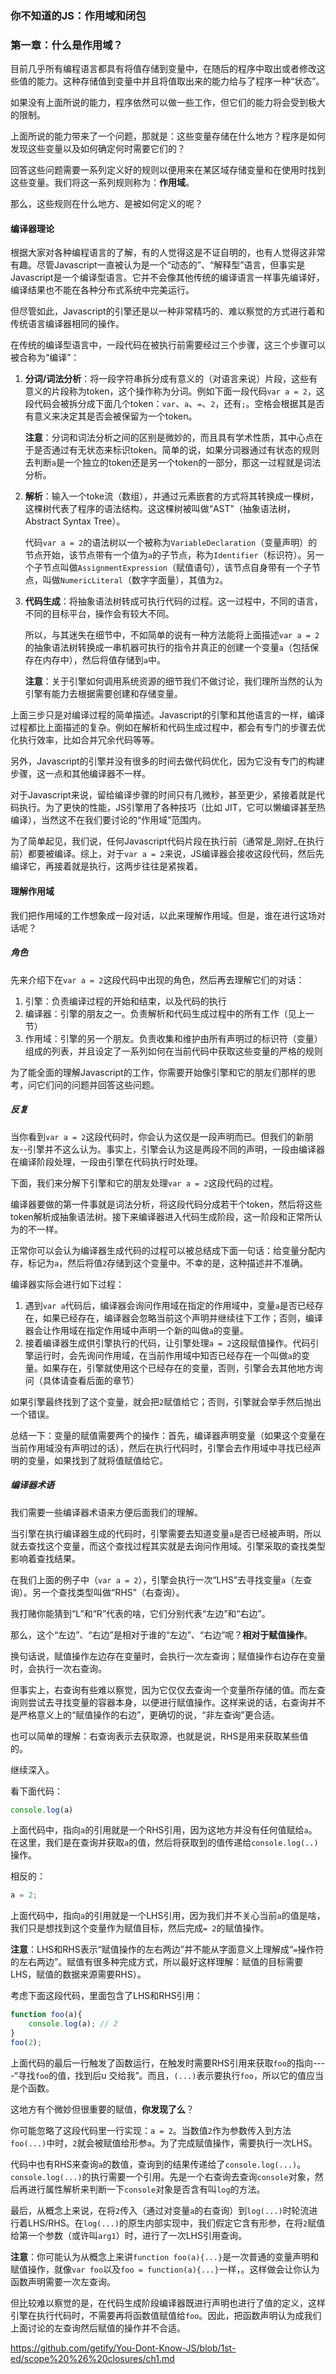 ### 你不知道的JS：作用域和闭包

### 第一章：什么是作用域？

目前几乎所有编程语言都具有将值存储到变量中，在随后的程序中取出或者修改这些值的能力。这种存储值到变量中并且将值取出来的能力给与了程序一种“状态”。

如果没有上面所说的能力，程序依然可以做一些工作，但它们的能力将会受到极大的限制。

上面所说的能力带来了一个问题，那就是：这些变量存储在什么地方？程序是如何发现这些变量以及如何确定何时需要它们的？

回答这些问题需要一系列定义好的规则以便用来在某区域存储变量和在使用时找到这些变量。我们将这一系列规则称为：__作用域__。

那么，这些规则在什么地方、是被如何定义的呢？

#### 编译器理论

根据大家对各种编程语言的了解，有的人觉得这是不证自明的，也有人觉得这非常有趣。尽管Javascript一直被认为是一个“动态的”、“解释型”语言，但事实是Javascript是一个编译型语言。它并不会像其他传统的编译语言一样事先编译好，编译结果也不能在各种分布式系统中完美运行。

但尽管如此，Javascript的引擎还是以一种非常精巧的、难以察觉的方式进行着和传统语言编译器相同的操作。

在传统的编译型语言中，一段代码在被执行前需要经过三个步骤，这三个步骤可以被合称为“编译”：

1. **分词/词法分析**：将一段字符串拆分成有意义的（对语言来说）片段，这些有意义的片段称为token，这个操作称为分词。例如下面一段代码`var a = 2`，这段代码会被拆分成下面几个token：`var`、`a`、`=`、`2`，还有`;`。空格会根据其是否有意义来决定其是否会被保留为一个token。

   **注意**：分词和词法分析之间的区别是微妙的，而且具有学术性质，其中心点在于是否通过有无状态来标识token。简单的说，如果分词器通过有状态的规则去判断`a`是一个独立的token还是另一个token的一部分，那这一过程就是词法分析。



2. **解析**：输入一个toke流（数组），并通过元素嵌套的方式将其转换成一棵树，这棵树代表了程序的语法结构。这这棵树被叫做“AST”（抽象语法树，Abstract Syntax Tree）。

   代码`var a = 2`的语法树以一个被称为`VariableDeclaration`（变量声明）的节点开始，该节点带有一个值为`a`的子节点，称为`Identifier`（标识符）。另一个子节点叫做`AssignmentExpression`（赋值语句），该节点自身带有一个子节点，叫做`NumericLiteral`（数字字面量），其值为`2`。

3. **代码生成**：将抽象语法树转成可执行代码的过程。这一过程中，不同的语言，不同的目标平台，操作会有较大不同。

   所以，与其迷失在细节中，不如简单的说有一种方法能将上面描述`var a = 2`的抽象语法树转换成一串机器可执行的指令并真正的创建一个变量`a`（包括保存在内存中），然后将值存储到`a`中。

   **注意**：关于引擎如何调用系统资源的细节我们不做讨论，我们理所当然的认为引擎有能力去根据需要创建和存储变量。

上面三步只是对编译过程的简单描述。Javascript的引擎和其他语言的一样，编译过程都比上面描述的复杂。例如在解析和代码生成过程中，都会有专门的步骤去优化执行效率，比如合并冗余代码等等。

另外，Javascript的引擎并没有很多的时间去做代码优化，因为它没有专门的构建步骤，这一点和其他编译器不一样。

对于Javascript来说，留给编译步骤的时间只有几微秒，甚至更少，紧接着就是代码执行。为了更快的性能，JS引擎用了各种技巧（比如 JIT，它可以懒编译甚至热编译），当然这不在我们要讨论的“作用域”范围内。

为了简单起见，我们说，任何Javascript代码片段在执行前（通常是_刚好_在执行前）都要被编译。综上，对于`var a = 2`来说，JS编译器会接收这段代码，然后先编译它，再接着就是执行，这两步往往是紧挨着。

#### 理解作用域

我们把作用域的工作想象成一段对话，以此来理解作用域。但是，谁在进行这场对话呢？

##### 角色

先来介绍下在`var a = 2`这段代码中出现的角色，然后再去理解它们的对话：

1. 引擎：负责编译过程的开始和结束，以及代码的执行
2. 编译器：引擎的朋友之一。负责解析和代码生成过程中的所有工作（见上一节）
3. 作用域：引擎的另一个朋友。负责收集和维护由所有声明过的标识符（变量）组成的列表，并且设定了一系列如何在当前代码中获取这些变量的严格的规则

为了能全面的理解Javascript的工作，你需要开始像引擎和它的朋友们那样的思考，问它们问的问题并回答这些问题。

##### 反复

当你看到`var a = 2`这段代码时，你会认为这仅是一段声明而已。但我们的新朋友--引擎并不这么认为。事实上，引擎会认为这是两段不同的声明，一段由编译器在编译阶段处理，一段由引擎在代码执行时处理。

下面，我们来分解下引擎和它的朋友处理`var a = 2`这段代码的过程。

编译器要做的第一件事就是词法分析，将这段代码分成若干个token，然后将这些token解析成抽象语法树。接下来编译器进入代码生成阶段，这一阶段和正常所认为的不一样。

正常你可以会认为编译器生成代码的过程可以被总结成下面一句话：给变量分配内存，标记为`a`，然后将值`2`存储到这个变量中。不幸的是，这种描述并不准确。

编译器实际会进行如下过程：

1. 遇到`var a`代码后，编译器会询问作用域在指定的作用域中，变量`a`是否已经存在，如果已经存在，编译器会忽略当前这个声明并继续往下工作；否则，编译器会让作用域在指定作用域中声明一个新的叫做`a`的变量。
2. 接着编译器生成供引擎执行的代码，让引擎处理`a = 2`这段赋值操作。代码引擎运行时，会先询问作用域，在当前作用域中知否已经存在一个叫做`a`的变量。如果存在，引擎就使用这个已经存在的变量，否则，引擎会去其他地方询问（具体请查看后面的章节）

如果引擎最终找到了这个变量，就会把`2`赋值给它；否则，引擎就会举手然后抛出一个错误。

总结一下：变量的赋值需要两个的操作：首先，编译器声明变量（如果这个变量在当前作用域没有声明过的话），然后在执行代码时，引擎会去作用域中寻找已经声明的变量，如果找到了就将值赋值给它。

##### 编译器术语

我们需要一些编译器术语来方便后面我们的理解。

当引擎在执行编译器生成的代码时，引擎需要去知道变量`a`是否已经被声明，所以就去查找这个变量，而这个查找过程其实就是去询问作用域。引擎采取的查找类型影响着查找结果。

在我们上面的例子中（`var a = 2`），引擎会执行一次“LHS”去寻找变量`a`（左查询）。另一个查找类型叫做“RHS”（右查询）。

我打赌你能猜到“L”和“R”代表的啥，它们分别代表“左边”和“右边”。

那么，这个“左边”、“右边”是相对于谁的“左边”、“右边”呢？**相对于赋值操作**。

换句话说，赋值操作左边存在变量时，会执行一次左查询；赋值操作右边存在变量时，会执行一次右查询。

但事实上，右查询有些难以察觉，因为它仅仅去查询一个变量所存储的值。而左查询则尝试去寻找变量的容器本身，以便进行赋值操作。这样来说的话，右查询并不是严格意义上的“赋值操作的右边”，更确切的说，“非左查询”更合适。

也可以简单的理解：右查询表示去获取源，也就是说，RHS是用来获取某些值的。

继续深入。

看下面代码：

```javascript
console.log(a)
```

上面代码中，指向`a`的引用就是一个RHS引用，因为这地方并没有任何值赋给`a`。在这里，我们是在查询并获取`a`的值，然后将获取到的值传递给`console.log(..)`操作。

相反的：

```javascript
a = 2;
```

上面代码中，指向`a`的引用就是一个LHS引用，因为我们并不关心当前`a`的值是啥，我们只是想找到这个变量作为赋值目标，然后完成`= 2`的赋值操作。

**注意**：LHS和RHS表示“赋值操作的左右两边”并不能从字面意义上理解成“`=`操作符的左右两边”。赋值有很多种完成方式，所以最好这样理解：赋值的目标需要LHS，赋值的数据来源需要RHS）。

考虑下面这段代码，里面包含了LHS和RHS引用：

```javascript
function foo(a){
	console.log(a); // 2
}
foo(2);
```

上面代码的最后一行触发了函数运行，在触发时需要RHS引用来获取`foo`的指向----“寻找`foo`的值，找到后u 交给我”。而且，`(...)`表示要执行`foo`，所以它的值应当是个函数。

这地方有个微妙但很重要的赋值，**你发现了么**？

你可能忽略了这段代码里一行实现：`a = 2`。当数值`2`作为参数传入到方法`foo(...)`中时，`2`就会被赋值给形参`a`。为了完成赋值操作，需要执行一次LHS。

代码中也有RHS来查询`a`的数值，查询到的结果传递给了`console.log(...)`。`console.log(...)`的执行需要一个引用。先是一个右查询去查询`console`对象，然后再进行属性解析来判断一下`console`对象是否含有叫`log`的方法。

最后，从概念上来说，在将`2`传入（通过对变量`a`的右查询）到`log(...)`时轮流进行着LHS/RHS。在`log(...)`的原生内部实现中，我们假定它含有形参，在将`2`赋值给第一个参数（或许叫`arg1`）时，进行了一次LHS引用查询。

**注意**：你可能认为从概念上来讲`function foo(a){...}`是一次普通的变量声明和赋值操作，就像`var foo`以及`foo = function(a){...}`一样，。这样做会让你认为函数声明需要一次左查询。

但比较难以察觉的是，在代码生成阶段编译器既进行声明也进行了值的定义，这样引擎在执行代码时，不需要再将函数值赋值给`foo`。因此，把函数声明认为成我们上面讨论的左查询然后赋值的操作并不合适。







<https://github.com/getify/You-Dont-Know-JS/blob/1st-ed/scope%20%26%20closures/ch1.md>